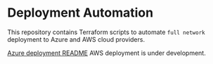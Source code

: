 # Deployment Automation

This repository contains Terraform scripts to automate `full network` deployment to
Azure and AWS cloud providers.

[Azure deployment README](azure/README.md)
AWS deployment is under development.
